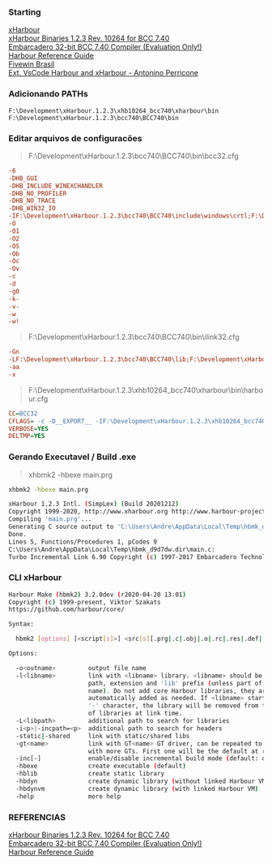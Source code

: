 ### Starting
[xHarbour](http://www.xharbour.org)<br>
[xHarbour Binaries 1.2.3 Rev. 10264 for BCC 7.40](http://www.xharbour.org/index.asp?page=download/windows/binaries_win)<br>
[Embarcadero 32-bit BCC 7.40 Compiler (Evaluation Only!)](http://www.xharbour.org/index.asp?page=download/windows/required_win)<br>
[Harbour Reference Guide](https://harbour.github.io/doc/harbour.html#welcome-to-harbour)<br>
[Fivewin Brasil](http://fivewin.com.br/)<br>
[Ext. VsCode Harbour and xHarbour - Antonino Perricone](https://marketplace.visualstudio.com/items?itemName=aperricone.harbour)<br>

### Adicionando PATHs
```.env
F:\Development\xHarbour.1.2.3\xhb10264_bcc740\xharbour\bin
F:\Development\xHarbour.1.2.3\bcc740\BCC740\bin
```

### Editar arquivos de configuracões
> F:\Development\xHarbour.1.2.3\bcc740\BCC740\bin\bcc32.cfg
```.cfg
-6
-DHB_GUI
-DHB_INCLUDE_WINEXCHANDLER
-DHB_NO_PROFILER
-DHB_NO_TRACE
-DHB_WIN32_IO
-IF:\Development\xHarbour.1.2.3\bcc740\BCC740\include\windows\crtl;F:\Development\xHarbour.1.2.3\bcc740\BCC740\include\windows\sdk;F:\Development\xHarbour.1.2.3\bcc740\BCC740\include\dinkumware
-O
-O1
-O2
-OS
-Ob
-Oc
-Ov
-c
-d
-g0
-k-
-v-
-w
-w!
```
> F:\Development\xHarbour.1.2.3\bcc740\BCC740\bin\ilink32.cfg

```.cfg
-Gn
-LF:\Development\xHarbour.1.2.3\bcc740\BCC740\lib;F:\Development\xHarbour.1.2.3\bcc740\BCC740\lib\psdk
-aa
-x
```
> F:\Development\xHarbour.1.2.3\xhb10264_bcc740\xharbour\bin\harbour.cfg
```.cfg
CC=BCC32
CFLAGS= -c -D__EXPORT__ -IF:\Development\xHarbour.1.2.3\xhb10264_bcc740\xharbour\include  -d -LF:\Development\xHarbour.1.2.3\xhb10264_bcc740\xharbour\lib
VERBOSE=YES
DELTMP=YES
```
### Gerando Executavel / Build .exe
> xhbmk2 -hbexe main.prg
```bash
xhbmk2 -hbexe main.prg

xHarbour 1.2.3 Intl. (SimpLex) (Build 20201212)
Copyright 1999-2020, http://www.xharbour.org http://www.harbour-project.org/
Compiling 'main.prg'...
Generating C source output to 'C:\Users\Andre\AppData\Local\Temp\hbmk_d9d7dw.dir\main.c'...
Done.
Lines 5, Functions/Procedures 1, pCodes 9
C:\Users\Andre\AppData\Local\Temp\hbmk_d9d7dw.dir\main.c:
Turbo Incremental Link 6.90 Copyright (c) 1997-2017 Embarcadero Technologies, Inc.
```

### CLI xHarbour
```bash
Harbour Make (hbmk2) 3.2.0dev (r2020-04-20 13:01)
Copyright (c) 1999-present, Viktor Szakats
https://github.com/harbour/core/

Syntax:

  hbmk2 [options] [<script[s]>] <src[s][.prg|.c|.obj|.o|.rc|.res|.def|.po|.pot|.hbl|@.clp|.d|.ch]>

Options:

  -o<outname>         output file name
  -l<libname>         link with <libname> library. <libname> should be without
                      path, extension and 'lib' prefix (unless part of the
                      name). Do not add core Harbour libraries, they are
                      automatically added as needed. If <libname> starts with a
                      '-' character, the library will be removed from the list
                      of libraries at link time.
  -L<libpath>         additional path to search for libraries
  -i<p>|-incpath=<p>  additional path to search for headers
  -static|-shared     link with static/shared libs
  -gt<name>           link with GT<name> GT driver, can be repeated to link
                      with more GTs. First one will be the default at run-time
  -inc[-]             enable/disable incremental build mode (default: disabled)
  -hbexe              create executable (default)
  -hblib              create static library
  -hbdyn              create dynamic library (without linked Harbour VM)
  -hbdynvm            create dynamic library (with linked Harbour VM)
  -help               more help
```

### REFERENCIAS 
[xHarbour Binaries 1.2.3 Rev. 10264 for BCC 7.40](http://www.xharbour.org/index.asp?page=download/windows/binaries_win)<br>
[Embarcadero 32-bit BCC 7.40 Compiler (Evaluation Only!)](http://www.xharbour.org/index.asp?page=download/windows/required_win)<br>
[Harbour Reference Guide](https://harbour.github.io/doc/harbour.html#welcome-to-harbour)<br>
